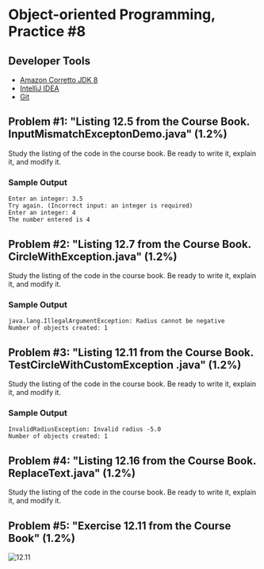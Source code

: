 Object-oriented Programming, Practice #8
========================================

## Developer Tools

* [Amazon Corretto JDK 8](https://aws.amazon.com/corretto)
* [IntelliJ IDEA](https://www.jetbrains.com/idea/download)
* [Git](https://git-scm.com)

## Problem #1: "Listing 12.5 from the Course Book. InputMismatchExceptonDemo.java" (1.2%)

Study the listing of the code in the course book. Be ready to write it, explain it, and modify it.

### Sample Output

```
Enter an integer: 3.5
Try again. (Incorrect input: an integer is required)
Enter an integer: 4
The number entered is 4
```

## Problem #2: "Listing 12.7 from the Course Book. CircleWithException.java" (1.2%)

Study the listing of the code in the course book. Be ready to write it, explain it, and modify it.

### Sample Output

```
java.lang.IllegalArgumentException: Radius cannot be negative
Number of objects created: 1
```

## Problem #3: "Listing 12.11 from the Course Book. TestCircleWithCustomException .java" (1.2%)

Study the listing of the code in the course book. Be ready to write it, explain it, and modify it.

### Sample Output

```
InvalidRadiusException: Invalid radius -5.0
Number of objects created: 1
```

## Problem #4: "Listing 12.16 from the Course Book. ReplaceText.java" (1.2%)

Study the listing of the code in the course book. Be ready to write it, explain it, and modify it.

## Problem #5: "Exercise 12.11 from the Course Book" (1.2%)

![12.11](https://i.imgur.com/ar054Q9.png)
